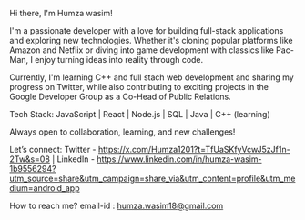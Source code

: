 
Hi there, I'm Humza wasim!

I'm a passionate developer with a love for building full-stack applications and exploring new technologies. Whether it's cloning popular platforms like Amazon and Netflix or diving into game development with classics like Pac-Man, I enjoy turning ideas into reality through code.

Currently, I'm learning C++ and full stach web development and sharing my progress on Twitter, while also contributing to exciting projects in the Google Developer Group as a Co-Head of Public Relations.

Tech Stack:
JavaScript | React | Node.js | SQL | Java | C++ (learning)

Always open to collaboration, learning, and new challenges!

Let’s connect:
Twitter - https://x.com/Humza1201?t=TfUaSKfyVcwJ5zJf1n-2Tw&s=08 | LinkedIn - https://www.linkedin.com/in/humza-wasim-1b9556294?utm_source=share&utm_campaign=share_via&utm_content=profile&utm_medium=android_app

How to reach me?
email-id : humza.wasim18@gmail.com
